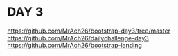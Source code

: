 # DAY 3 


https://github.com/MrAch26/bootstrap-day3/tree/master
https://github.com/MrAch26/dailychallenge-day3
https://github.com/MrAch26/bootstrap-landing
